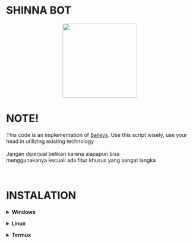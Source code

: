 # SHINNA BOT

<div align='center'>
  <img src="https://i1.sndcdn.com/avatars-000105208782-ammpum-t500x500.jpg" width="200" />
</div>

# NOTE!
This code is an implementation of [Baileys](https://github.com/WhiskeySockets/Baileys).
Use this script wisely, use your head in utilizing existing technology</br>
<br>Jangan diperjual belikan karena siapapun bisa <br /> menggunakanya kecuali ada fitur khusus yang sangat langka</br>

<br />

# INSTALATION

<b><details><summary>Windows</summary></b>
<b>Requirements:</b>
* Git [`Click here`](https://git-scm.com/downloads)
* NodeJS [`Click here`](https://nodejs.org/en/download)
* FFmpeg [`Click here`](https://ffmpeg.org/download.html) 

<b>Install On Cmd/Shell</b>

```bash
$ git clone https://github.com/yogipras-hyper/shinnabot.git/
$ cd shinnabot
$ npm install
$ npm start
```
<br />
</details>

<b><details><summary>Linux</summary></b>
<b>Install On Terminal</b>

```bash
$ apt update
$ apt install ffmpeg
$ apt install imagemagic
$ git clone https://github.com/yogipras-hyper/shinnabot.git/
$ cd shinnabot
$ npm install
$ npm start
```

<b>If your PC architecture arch/arm or fakeroot from Termux you have to install it</b>

```bash
sudo apt-get install build-essential libcairo2-dev libpango1.0-dev libjpeg-dev libgif-dev librsvg2-dev
npm install
npm start
```
</details>

<b><details><summary>Termux</summary></b> 
Termux still doesn't support it because I use the canvas package which doesn't support Termux so I'm still looking for a way to install canvas on Termux :(
</details>


